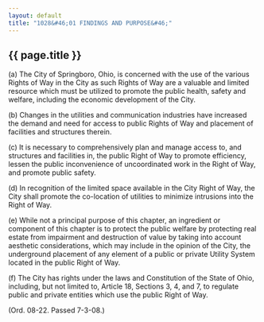 ```yaml
---
layout: default 
title: "1028&#46;01 FINDINGS AND PURPOSE&#46;"
---
```


{{ page.title }}
----------------

​(a) The City of Springboro, Ohio, is concerned with the use of the
various Rights of Way in the City as such Rights of Way are a valuable
and limited resource which must be utilized to promote the public
health, safety and welfare, including the economic development of the
City.

​(b) Changes in the utilities and communication industries have
increased the demand and need for access to public Rights of Way and
placement of facilities and structures therein.

​(c) It is necessary to comprehensively plan and manage access to, and
structures and facilities in, the public Right of Way to promote
efficiency, lessen the public inconvenience of uncoordinated work in the
Right of Way, and promote public safety.

​(d) In recognition of the limited space available in the City Right of
Way, the City shall promote the co-location of utilities to minimize
intrusions into the Right of Way.

​(e) While not a principal purpose of this chapter, an ingredient or
component of this chapter is to protect the public welfare by protecting
real estate from impairment and destruction of value by taking into
account aesthetic considerations, which may include in the opinion of
the City, the underground placement of any element of a public or
private Utility System located in the public Right of Way.

​(f) The City has rights under the laws and Constitution of the State of
Ohio, including, but not limited to, Article 18, Sections 3, 4, and 7,
to regulate public and private entities which use the public Right of
Way.

(Ord. 08-22. Passed 7-3-08.)
